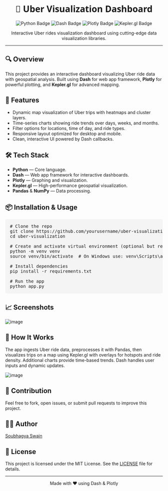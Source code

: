 <h1 align="center" style="font-family: 'Segoe UI', Tahoma, Geneva, Verdana, sans-serif;">
  🚗 Uber Visualization Dashboard
</h1>

<p align="center">
  <img src="https://img.shields.io/badge/Python-3670A0?style=for-the-badge&logo=python&logoColor=ffdd54" alt="Python Badge" />
  <img src="https://img.shields.io/badge/Dash-008DE4?style=for-the-badge&logo=plotly&logoColor=white" alt="Dash Badge" />
  <img src="https://img.shields.io/badge/Plotly-F28C28?style=for-the-badge&logo=plotly&logoColor=white" alt="Plotly Badge" />
  <img src="https://img.shields.io/badge/Kepler.gl-FF6F61?style=for-the-badge&logo=keplergl&logoColor=white" alt="Kepler.gl Badge" />
</p>

<p align="center">
  Interactive Uber rides visualization dashboard using cutting-edge data visualization libraries.
</p>

---

<h2>🔍 Overview</h2>
<p>
  This project provides an interactive dashboard visualizing Uber ride data with geospatial analysis. Built using <strong>Dash</strong> for web app framework, <strong>Plotly</strong> for powerful plotting, and <strong>Kepler.gl</strong> for advanced mapping.
</p>

<h2>🚀 Features</h2>
<ul>
  <li>Dynamic map visualization of Uber trips with heatmaps and cluster layers.</li>
  <li>Time-series charts showing ride trends over days, weeks, and months.</li>
  <li>Filter options for locations, time of day, and ride types.</li>
  <li>Responsive layout optimized for desktop and mobile.</li>
  <li>Clean, interactive UI powered by Dash callbacks.</li>
</ul>

<h2>🛠️ Tech Stack</h2>
<ul>
  <li><strong>Python</strong> — Core language.</li>
  <li><strong>Dash</strong> — Web app framework for interactive dashboards.</li>
  <li><strong>Plotly</strong> — Graphing and visualization.</li>
  <li><strong>Kepler.gl</strong> — High-performance geospatial visualization.</li>
  <li><strong>Pandas</strong> &amp; <strong>NumPy</strong> — Data processing.</li>
</ul>

<h2>📦 Installation & Usage</h2>

<pre style="background-color:#f4f4f4; padding:15px; border-radius:6px; overflow-x:auto;">
# Clone the repo
git clone https://github.com/yourusername/uber-visualization.git
cd uber-visualization

# Create and activate virtual environment (optional but recommended)
python -m venv venv
source venv/bin/activate  # On Windows use: venv\Scripts\activate

# Install dependencies
pip install -r requirements.txt

# Run the app
python app.py
</pre>

<h2>📈 Screenshots</h2>

![image](https://github.com/user-attachments/assets/d5c9d88e-978b-4dce-ac66-4e143e709b35)

<h2>🧩 How It Works</h2>
<p>
  The app ingests Uber ride data, preprocesses it with Pandas, then visualizes trips on a map using Kepler.gl with overlays for hotspots and ride density. Additional charts provide time-based trends. Dash handles user inputs and dynamic updates.
  
![image](https://github.com/user-attachments/assets/4f4fb4cb-c68b-4b3b-b02f-64be722f032e)
  
</p>

<h2>🤝 Contribution</h2>
<p>Feel free to fork, open issues, or submit pull requests to improve this project.</p>

<h2>👨‍💻 Author</h2>
<p>
  <a href="https://github.com/yourusername" target="_blank" rel="noopener noreferrer">Soubhagya Swain</a>
</p>

<h2>📜 License</h2>
<p>
  This project is licensed under the MIT License. See the <a href="LICENSE" target="_blank" rel="noopener noreferrer">LICENSE</a> file for details.
</p>

---

<p align="center">
  Made with ❤️ using Dash & Plotly
</p>
